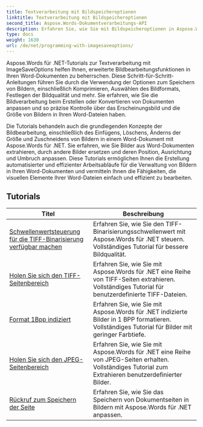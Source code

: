 ```yaml
---
title: Textverarbeitung mit Bildspeicheroptionen
linktitle: Textverarbeitung mit Bildspeicheroptionen
second_title: Aspose.Words-Dokumentverarbeitungs-API
description: Erfahren Sie, wie Sie mit Bildspeicheroptionen in Aspose.Words für .NET programmieren. Schritt-für-Schritt-Anleitungen mit Beispielcode zum Speichern und Bearbeiten von Bildern in Ihren Word-Dokumenten.
type: docs
weight: 1630
url: /de/net/programming-with-imagesaveoptions/
---
```

Aspose.Words für .NET-Tutorials zur Textverarbeitung mit ImageSaveOptions helfen Ihnen, erweiterte Bildbearbeitungsfunktionen in Ihren Word-Dokumenten zu beherrschen. Diese Schritt-für-Schritt-Anleitungen führen Sie durch die Verwendung der Optionen zum Speichern von Bildern, einschließlich Komprimieren, Auswählen des Bildformats, Festlegen der Bildqualität und mehr. Sie erfahren, wie Sie die Bildverarbeitung beim Erstellen oder Konvertieren von Dokumenten anpassen und so präzise Kontrolle über das Erscheinungsbild und die Größe von Bildern in Ihren Word-Dateien haben.

Die Tutorials behandeln auch die grundlegenden Konzepte der Bildbearbeitung, einschließlich des Einfügens, Löschens, Änderns der Größe und Zuschneidens von Bildern in einem Word-Dokument mit Aspose.Words für .NET. Sie erfahren, wie Sie Bilder aus Word-Dokumenten extrahieren, durch andere Bilder ersetzen und deren Position, Ausrichtung und Umbruch anpassen. Diese Tutorials ermöglichen Ihnen die Erstellung automatisierter und effizienter Arbeitsabläufe für die Verwaltung von Bildern in Ihren Word-Dokumenten und vermitteln Ihnen die Fähigkeiten, die visuellen Elemente Ihrer Word-Dateien einfach und effizient zu bearbeiten.

 ## Tutorials
| Titel | Beschreibung |
| --- | --- |
| [Schwellenwertsteuerung für die TIFF-Binarisierung verfügbar machen](./expose-threshold-control-for-tiff-binarization/) | Erfahren Sie, wie Sie den TIFF-Binarisierungsschwellenwert mit Aspose.Words für .NET steuern. Vollständiges Tutorial für bessere Bildqualität. |
| [Holen Sie sich den TIFF-Seitenbereich](./get-tiff-page-range/) | Erfahren Sie, wie Sie mit Aspose.Words für .NET eine Reihe von TIFF-Seiten extrahieren. Vollständiges Tutorial für benutzerdefinierte TIFF-Dateien. |
| [Format 1Bpp indiziert](./format-1bpp-indexed/) | Erfahren Sie, wie Sie mit Aspose.Words für .NET indizierte Bilder in 1 BPP formatieren. Vollständiges Tutorial für Bilder mit geringer Farbtiefe. |
| [Holen Sie sich den JPEG-Seitenbereich](./get-jpeg-page-range/) | Erfahren Sie, wie Sie mit Aspose.Words für .NET eine Reihe von JPEG-Seiten erhalten. Vollständiges Tutorial zum Extrahieren benutzerdefinierter Bilder. |
| [Rückruf zum Speichern der Seite](./page-saving-callback/) | Erfahren Sie, wie Sie das Speichern von Dokumentseiten in Bildern mit Aspose.Words für .NET anpassen. |